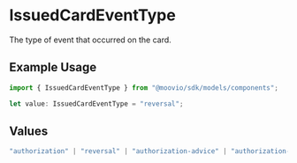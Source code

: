 # IssuedCardEventType

The type of event that occurred on the card.

## Example Usage

```typescript
import { IssuedCardEventType } from "@moovio/sdk/models/components";

let value: IssuedCardEventType = "reversal";
```

## Values

```typescript
"authorization" | "reversal" | "authorization-advice" | "authorization-expiration" | "authorization-incremental" | "clearing"
```